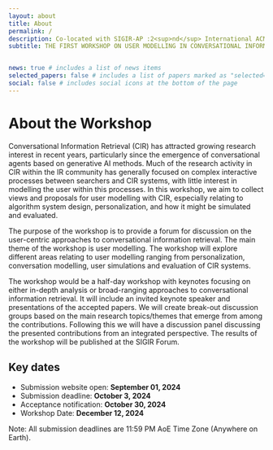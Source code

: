 ```yaml
---
layout: about
title: About
permalink: /
description: Co-located with SIGIR-AP :2<sup>nd</sup> International ACM SIGIR Conference on Information Retrieval in the Asia Pacific
subtitle: THE FIRST WORKSHOP ON USER MODELLING IN CONVERSATIONAL INFORMATION RETRIVAL


news: true # includes a list of news items
selected_papers: false # includes a list of papers marked as "selected={true}"
social: false # includes social icons at the bottom of the page
---
```



# About the Workshop

Conversational Information Retrieval (CIR) has attracted growing research interest in recent years, particularly since the emergence of conversational agents based on generative AI methods. Much of the research activity in CIR within the IR community has generally focused on complex interactive processes between searchers and CIR systems, with little interest in modelling the user within this processes. In this workshop, we aim to collect views and proposals for user modelling with CIR, especially relating to algorithm system design, personalization, and how it might be simulated and evaluated.

The purpose of the workshop is to provide a forum for discussion on the user-centric approaches to conversational information retrieval. The main theme of the workshop is user modelling. The workshop will explore different areas relating to user modelling ranging from personalization, conversation modelling, user simulations and evaluation of CIR systems.

The workshop would be a half-day workshop with keynotes focusing on either in-depth analysis or broad-ranging approaches to conversational information retrieval. It will include an invited keynote speaker and presentations of the accepted papers. We will create break-out discussion groups based on the main research topics/themes that emerge from among the contributions. Following this we will have a discussion panel discussing the presented contributions from an integrated perspective. The results of the workshop will be published at the SIGIR Forum.


## Key dates

* Submission website open: **September 01, 2024**
* Submission deadline: **October 3, 2024**
* Acceptance notification: **October 30, 2024**
* Workshop Date: **December 12, 2024**
  
Note: All submission deadlines are 11:59 PM AoE Time Zone (Anywhere on Earth).


<!-- The goal of this workshop is to provide a forum for the exploration of user modelling and its evaluation within CIR -->